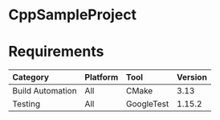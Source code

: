 # CppSampleProject

# Requirements
|Category           |Platform   |Tool       |Version    |
|:--                |:--        |:--        |:--        |
|Build Automation   |All        |CMake      |3.13       |
|Testing            |All        |GoogleTest |1.15.2     |
